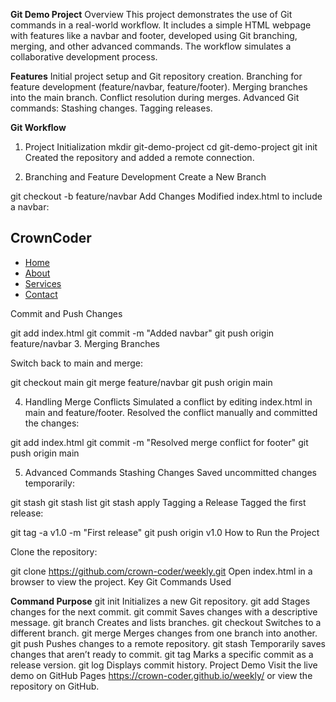 **Git Demo Project**
Overview
This project demonstrates the use of Git commands in a real-world workflow. 
It includes a simple HTML webpage with features like a navbar and footer, 
developed using Git branching, merging, and other advanced commands. 
The workflow simulates a collaborative development process.

**Features**
Initial project setup and Git repository creation.
Branching for feature development (feature/navbar, feature/footer).
Merging branches into the main branch.
Conflict resolution during merges.
Advanced Git commands:
Stashing changes.
Tagging releases.

**Git Workflow**

1. Project Initialization
mkdir git-demo-project
cd git-demo-project
git init
Created the repository and added a remote connection.

2. Branching and Feature Development
Create a New Branch

git checkout -b feature/navbar
Add Changes
Modified index.html to include a navbar:

<nav>
    <div class="logo">
      <h1>CrownCoder</h1>
    </div>
    <ul>
      <li><a href="#">Home</a></li>
      <li><a href="#">About</a></li>
      <li><a href="#">Services</a></li>
      <li><a href="#">Contact</a></li>
    </ul>
   </nav>
   
Commit and Push Changes

git add index.html
git commit -m "Added navbar"
git push origin feature/navbar
3. Merging Branches

Switch back to main and merge:

git checkout main
git merge feature/navbar
git push origin main

4. Handling Merge Conflicts
Simulated a conflict by editing index.html in main and feature/footer. 
Resolved the conflict manually and committed the changes:

git add index.html
git commit -m "Resolved merge conflict for footer"
git push origin main

5. Advanced Commands
Stashing Changes
Saved uncommitted changes temporarily:

git stash
git stash list
git stash apply
Tagging a Release
Tagged the first release:

git tag -a v1.0 -m "First release"
git push origin v1.0
How to Run the Project

Clone the repository:

git clone https://github.com/crown-coder/weekly.git
Open index.html in a browser to view the project.
Key Git Commands Used

**Command	Purpose**
git init	Initializes a new Git repository.
git add	Stages changes for the next commit.
git commit	Saves changes with a descriptive message.
git branch	Creates and lists branches.
git checkout	Switches to a different branch.
git merge	Merges changes from one branch into another.
git push	Pushes changes to a remote repository.
git stash	Temporarily saves changes that aren’t ready to commit.
git tag	Marks a specific commit as a release version.
git log	Displays commit history.
Project Demo
Visit the live demo on GitHub Pages https://crown-coder.github.io/weekly/ or view the repository on GitHub.

